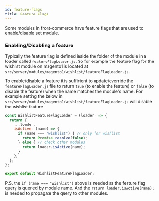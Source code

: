 ```yaml
---
id: feature-flags
title: Feature Flags
---
```


Some modules in front-commerce have feature flags that are used to enable/disable set module.

### Enabling/Disabling a feature

Typically the feature flag is defined inside the folder of the module in a loader called `featureFlagLoader.js`. So for example the feature flag for the wishlist module on magento1 is located at `src/server/modules/magento1/wishlist/featureFlagLoader.js`.

To enable/disable a feature it is sufficient to update/override the `featureFlagLoader.js` file to return `true` (to enable the feature) or `false` (to disable the feature) when the name matches the module's name. For example setting the below in `src/server/modules/magento1/wishlist/featureFlagLoader.js` will disable the wishlist feature

```js
const WishlistFeatureFlagLoader = (loader) => {
  return {
    ...loader,
    isActive: (name) => {
      if (name === "wishlist") { // only for wishlist
        return Promise.resolve(false);
      } else { // check other modules
        return loader.isActive(name);
      }
    },
  };
};

export default WishlistFeatureFlagLoader;
```

P.S. the `if (name === "wishlist")` above is needed as the feature flag query is queried by module name. And the `return loader.isActive(name);` is needed to propagate the query to other modules.
